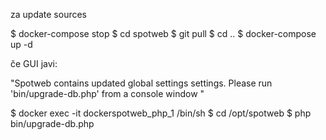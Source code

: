 za update sources

$ docker-compose stop
$ cd spotweb
$ git pull
$ cd ..
$ docker-compose up -d

če GUI javi:

"Spotweb contains updated global settings settings. Please run 'bin/upgrade-db.php' from a console window "

$ docker exec -it dockerspotweb_php_1 /bin/sh
$ cd /opt/spotweb
$ php bin/upgrade-db.php
